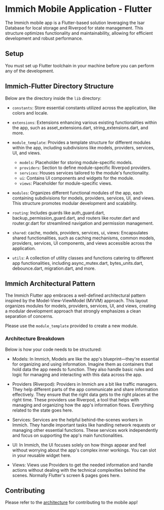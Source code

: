 # Immich Mobile Application - Flutter

The Immich mobile app is a Flutter-based solution leveraging the Isar Database for local storage and Riverpod for state management. This structure optimizes functionality and maintainability, allowing for efficient development and robust performance.

## Setup

You must set up Flutter toolchain in your machine before you can perform any of the development.

## Immich-Flutter Directory Structure

Below are the directory inside the `lib` directory:

- `constants`: Store essential constants utilized across the application, like colors and locale.

- `extensions`: Extensions enhancing various existing functionalities within the app, such as asset_extensions.dart, string_extensions.dart, and more.

- `module_template`: Provides a template structure for different modules within the app, including subdivisions like models, providers, services, UI, and views.

  - `models`: Placeholder for storing module-specific models.
  - `providers`: Section to define module-specific Riverpod providers.
  - `services`: Houses services tailored to the module's functionality.
  - `ui`: Contains UI components and widgets for the module.
  - `views`: Placeholder for module-specific views.

- `modules`: Organizes different functional modules of the app, each containing subdivisions for models, providers, services, UI, and views. This structure promotes modular development and scalability.

- `routing`: Includes guards like auth_guard.dart, backup_permission_guard.dart, and routers like router.dart and router.gr.dart for streamlined navigation and permission management.

- `shared`: cache, models, providers, services, ui, views: Encapsulates shared functionalities, such as caching mechanisms, common models, providers, services, UI components, and views accessible across the application.

- `utils`: A collection of utility classes and functions catering to different app functionalities, including async_mutex.dart, bytes_units.dart, debounce.dart, migration.dart, and more.

## Immich Architectural Pattern

The Immich Flutter app embraces a well-defined architectural pattern inspired by the Model-View-ViewModel (MVVM) approach. This layout organizes modules for models, providers, services, UI, and views, creating a modular development approach that strongly emphasizes a clean separation of concerns.

Please use the `module_template` provided to create a new module.

### Architecture Breakdown

Below is how your code needs to be structured:

- Models: In Immich, Models are like the app's blueprint—they're essential for organizing and using information. Imagine them as containers that hold data the app needs to function. They also handle basic rules and logic for managing and interacting with this data across the app.

- Providers (Riverpod): Providers in Immich are a bit like traffic managers. They help different parts of the app communicate and share information effectively. They ensure that the right data gets to the right places at the right time. These providers use Riverpod, a tool that helps with managing and organizing how the app's information flows. Everything related to the state goes here.

- Services: Services are the helpful behind-the-scenes workers in Immich. They handle important tasks like handling network requests or managing other essential functions. These services work independently and focus on supporting the app's main functionalities.

- UI: In Immich, the UI focuses solely on how things appear and feel without worrying about the app's complex inner workings. You can slot in your reusable widget here.

- Views: Views use Providers to get the needed information and handle actions without dealing with the technical complexities behind the scenes. Normally Flutter's screen & pages goes here.

## Contributing

Please refer to the [architecture](https://immich.app/docs/developer/architecture/) for contributing to the mobile app!
